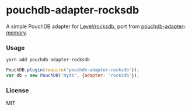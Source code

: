# pouchdb-adapter-rocksdb

A simple PouchDB adapter for [Level/rocksdb](https://github.com/Level/rocksdb), 
port from [pouchdb-adapter-memory](https://github.com/pouchdb/pouchdb/tree/master/packages/node_modules/pouchdb-adapter-memory).

### Usage
```$xslt
yarn add pouchdb-adapter-rocksdb
```
```js
PouchDB.plugin(require('pouchdb-adapter-rocksdb'));
var db = new PouchDB('mydb', {adapter: 'rocksdb'});
```

### License
MIT